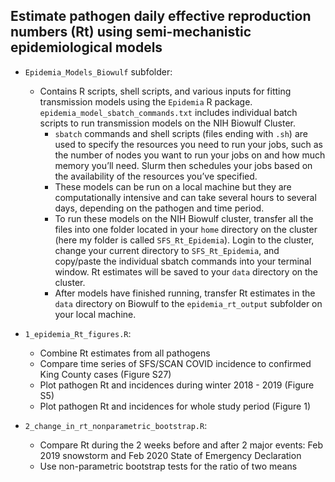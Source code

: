 ## Estimate pathogen daily effective reproduction numbers (Rt) using semi-mechanistic epidemiological models

* `Epidemia_Models_Biowulf` subfolder: 
    *   Contains R scripts, shell scripts, and various inputs for fitting transmission models using the `Epidemia` R package. `epidemia_model_sbatch_commands.txt` includes individual batch scripts to run transmission models on the NIH Biowulf Cluster. 
        - `sbatch` commands and shell scripts (files ending with `.sh`) are used to specify the resources you need to run your jobs, such as the number of nodes you want to run your jobs on and how much memory you’ll need. Slurm then schedules your jobs based on the availability of the resources you’ve specified. 
        - These models can be run on a local machine but they are computationally intensive and can take several hours to several days, depending on the pathogen and time period. 
        - To run these models on the NIH Biowulf cluster, transfer all the files into one folder located in your `home` directory on the cluster (here my folder is called `SFS_Rt_Epidemia`). Login to the cluster, change your current directory to `SFS_Rt_Epidemia`, and copy/paste the individual sbatch commands into your terminal window. Rt estimates will be saved to your `data` directory on the cluster.
        - After models have finished running, transfer Rt estimates in the `data` directory on Biowulf to the `epidemia_rt_output` subfolder on your local machine.
            
* `1_epidemia_Rt_figures.R`:
    *   Combine Rt estimates from all pathogens
    *   Compare time series of SFS/SCAN COVID incidence to confirmed King County cases (Figure S27)
    *   Plot pathogen Rt and incidences during winter 2018 - 2019 (Figure S5)
    *   Plot pathogen Rt and incidences for whole study period (Figure 1)

* `2_change_in_rt_nonparametric_bootstrap.R`:
    *   Compare Rt during the 2 weeks before and after 2 major events: Feb 2019 snowstorm and Feb 2020 State of Emergency Declaration
    *   Use non-parametric bootstrap tests for the ratio of two means

